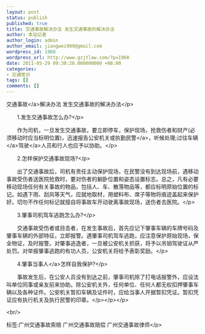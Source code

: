 ```yaml
---
layout: post
status: publish
published: true
title: 交通事故解决办法 发生交通事故的解决办法
author: 本站记者
author_login: admin
author_email: jiangwei909@gmail.com
wordpress_id: 1968
wordpress_url: http://www.gzjtlaw.com/?p=1968
date: 2011-05-29 09:30:28.000000000 +08:00
categories:
- 交通常识
tags: []
comments: []
---
```

<p><p><a>交通事故<&#47;a>解决办法 发生交通事故的解决办法<&#47;p><p><p>　　1.发生交通事故怎么办?<&#47;p><p>　　作为司机，一旦发生交通事故，要立即停车，保护现场，抢救伤者和财产(必须移动时应当标明位置)，迅速报告公安机关或执勤<a>民警<&#47;a>，听候处理;过往<a>车辆<&#47;a><a>驾驶<&#47;a>人员和行人也应予以协助。<&#47;p><p>　　2.怎样保护交通事故现场?<&#47;p><p>　　出了交通事故后，司机有责任主动保护现场，在民警没有到达现场前，遇移动事故受伤者送医院抢救时，要对伤者的躺卧位置和姿态设置标志。总之，凡有必要移动现场任何有关事故的物品，包括人、车、散落物品等，都应标明原始位置的标记。如遇下雨、刮风等天气，应就地取材，用塑料布、席子等物将痕迹盖起来保护好。切勿不作任何标记就擅自将事故车开动驶离事故现场，送伤者去医院。<&#47;p><p>　　3.肇事司机驾车逃跑怎么办?<&#47;p><p>　　交通事故受伤者或目击者，在发生事故后，首先应记下肇事车辆的车牌号码及肇事车辆的外部特征，立即报警。遇肇事司机驾车逃跑，应注意保护原始现场，保全物证，及时报警。对肇事逃逸者，一旦被公安机关抓获，将予以吊销驾驶证从严处罚。对举报肇事逃跑的有功人员，公安机关将给予表彰奖励。<&#47;p><p>　　4.肇事<a>当事人<&#47;a>怎样自我保护?<&#47;p><p>　　事故发生后，在公安人员没有到达之前，肇事司机除了打电话报警外，应设法叫单位同事或亲友前来协助。除公安机关外，任何单位、任何人都无权扣押肇事车辆以及各种证件。公安机关暂扣车辆及证件时，应给当事人开据暂扣凭证。暂扣凭证应有执行机关及执行民警的印章。<&#47;p><&#47;p><&#47;p><br&#47;><p>标签:广州交通事故索赔 广州交通事故赔偿 广州交通事故律师<&#47;p>
